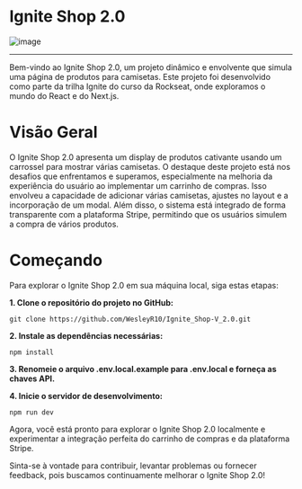 # Ignite Shop 2.0 

![image](https://github.com/WesleyR10/Ignite_Shop-V_2.0/assets/115756312/8272f4d7-05b1-4814-b0e5-d2623d1b8ca0)
***
Bem-vindo ao Ignite Shop 2.0, um projeto dinâmico e envolvente que simula uma página de produtos para camisetas. Este projeto foi desenvolvido como parte da trilha Ignite do curso da Rockseat, onde exploramos o mundo do React e do Next.js.

# Visão Geral
O Ignite Shop 2.0 apresenta um display de produtos cativante usando um carrossel para mostrar várias camisetas. O destaque deste projeto está nos desafios que enfrentamos e superamos, especialmente na melhoria da experiência do usuário ao implementar um carrinho de compras. Isso envolveu a capacidade de adicionar várias camisetas, ajustes no layout e a incorporação de um modal. Além disso, o sistema está integrado de forma transparente com a plataforma Stripe, permitindo que os usuários simulem a compra de vários produtos.

# Começando
Para explorar o Ignite Shop 2.0 em sua máquina local, siga estas etapas:

**1. Clone o repositório do projeto no GitHub:**
```
git clone https://github.com/WesleyR10/Ignite_Shop-V_2.0.git
```

**2. Instale as dependências necessárias:**
```
npm install
```

**3. Renomeie o arquivo .env.local.example para .env.local e forneça as chaves API.**

**4. Inicie o servidor de desenvolvimento:**
```
npm run dev
```
Agora, você está pronto para explorar o Ignite Shop 2.0 localmente e experimentar a integração perfeita do carrinho de compras e da plataforma Stripe.

Sinta-se à vontade para contribuir, levantar problemas ou fornecer feedback, pois buscamos continuamente melhorar o Ignite Shop 2.0!
